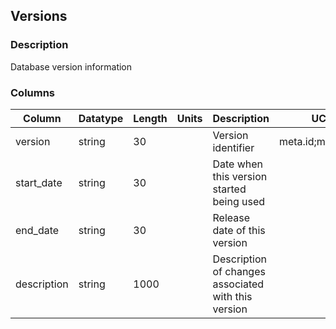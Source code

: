 ## Versions
### Description
Database version information
### Columns
| Column | Datatype | Length | Units | Description | UCD | Nullable |
| --- | --- | --- | --- | --- | --- | --- |
| version | string | 30 |  | Version identifier | meta.id;meta.main | False |
| start_date | string | 30 |  | Date when this version started being used |  | True |
| end_date | string | 30 |  | Release date of this version |  | True |
| description | string | 1000 |  | Description of changes associated with this version |  | True |


